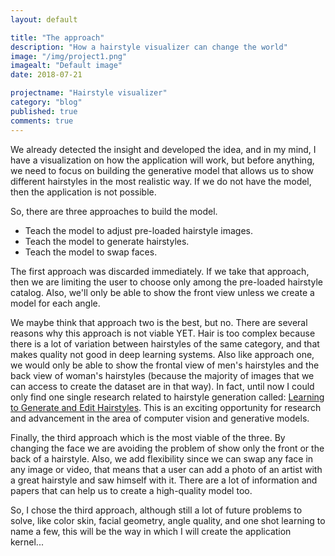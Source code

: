 ```yaml
---
layout: default

title: "The approach"
description: "How a hairstyle visualizer can change the world"
image: "/img/project1.png"
imagealt: "Default image"
date: 2018-07-21

projectname: "Hairstyle visualizer"
category: "blog"
published: true
comments: true
---
```


We already detected the insight and developed the idea, and in my mind, I have a visualization on how the application will work, but before anything,  we need to focus on building the generative model that allows us to show different hairstyles in the most realistic way. If we do not have the model, then the application is not possible.

So, there are three approaches to build the model. 
- Teach the model to adjust pre-loaded hairstyle images.
- Teach the model to generate hairstyles.
- Teach the model to swap faces. 

The first approach was discarded immediately. If we take that approach, then we are limiting the user to choose only among the pre-loaded hairstyle catalog. Also, we'll only be able to show the front view unless we create a model for each angle. 

We maybe think that approach two is the best, but no. There are several reasons why this approach is not viable YET. Hair is too complex because there is a lot of variation between hairstyles of the same category, and that makes quality not good in deep learning systems. Also like approach one, we would only be able to show the frontal view of men's hairstyles and the back view of woman's hairstyles (because the majority of images that we can access to create the dataset are in that way). In fact, until now I could only find one single research related to hairstyle generation called: [Learning to Generate and Edit Hairstyles](http://yanweifu.github.io/papers/hairstyle_v_14_weidong.pdf). This is an exciting opportunity for research and advancement in the area of computer vision and generative models.

Finally, the third approach which is the most viable of the three. By changing the face we are avoiding the problem of show only the front or the back of a hairstyle. Also, we add flexibility since we can swap any face in any image or video, that means that a user can add a photo of an artist with a great hairstyle and saw himself with it. There are a lot of information and papers that can help us to create a high-quality model too.

So, I chose the third approach, although still a lot of future problems to solve, like color skin, facial geometry, angle quality, and one shot learning to name a few, this will be the way in which I will create the application kernel...